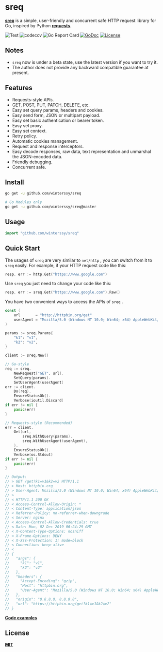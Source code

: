 # sreq

**[sreq](https://godoc.org/github.com/winterssy/sreq)** is a simple, user-friendly and concurrent safe HTTP request library for Go, inspired by Python **[requests](https://requests.readthedocs.io)**.

![Test](https://img.shields.io/github/workflow/status/winterssy/sreq/Test/master?label=Test&logo=appveyor) ![codecov](https://codecov.io/gh/winterssy/sreq/branch/master/graph/badge.svg) ![Go Report Card](https://goreportcard.com/badge/github.com/winterssy/sreq) [![GoDoc](https://godoc.org/github.com/winterssy/sreq?status.svg)](https://godoc.org/github.com/winterssy/sreq) [![License](https://img.shields.io/github/license/winterssy/sreq.svg)](LICENSE)

## Notes

- `sreq` now is under a beta state, use the latest version if you want to try it.
- The author does not provide any backward compatible guarantee at present.

## Features

- Requests-style APIs.
- GET, POST, PUT, PATCH, DELETE, etc.
- Easy set query params, headers and cookies.
- Easy send form, JSON or multipart payload.
- Easy set basic authentication or bearer token.
- Easy set proxy.
- Easy set context.
- Retry policy.
- Automatic cookies management.
- Request and response interceptors.
- Easy decode responses, raw data, text representation and unmarshal the JSON-encoded data.
- Friendly debugging.
- Concurrent safe.

## Install

```sh
go get -u github.com/winterssy/sreq

# Go Modules only
go get -u github.com/winterssy/sreq@master
```

## Usage

```go
import "github.com/winterssy/sreq"
```

## Quick Start

The usages of `sreq` are very similar to `net/http` , you can switch from it to `sreq` easily. For example, if your HTTP request code like this:

```go
resp, err := http.Get("https://www.google.com")
```

Use `sreq` you just need to change your code like this:

```go
resp, err := sreq.Get("https://www.google.com").Raw()
```

You have two convenient ways to access the APIs of `sreq` .

```go
const (
    url       = "http://httpbin.org/get"
    userAgent = "Mozilla/5.0 (Windows NT 10.0; Win64; x64) AppleWebKit/537.36 (KHTML, like Gecko) Chrome/74.0.3729.169 Safari/537.36"
)

params := sreq.Params{
    "k1": "v1",
    "k2": "v2",
}

client := sreq.New()

// Go-style
req := sreq.
	NewRequest("GET", url).
	SetQuery(params).
	SetUserAgent(userAgent)
err := client.
	Do(req).
	EnsureStatusOk().
	Verbose(ioutil.Discard)
if err != nil {
    panic(err)
}

// Requests-style (Recommended)
err = client.
	Get(url,
		sreq.WithQuery(params),
		sreq.WithUserAgent(userAgent),
	).
	EnsureStatusOk().
	Verbose(os.Stdout)
if err != nil {
    panic(err)
}

// Output:
// > GET /get?k1=v1&k2=v2 HTTP/1.1
// > Host: httpbin.org
// > User-Agent: Mozilla/5.0 (Windows NT 10.0; Win64; x64) AppleWebKit/537.36 (KHTML, like Gecko) Chrome/74.0.3729.169 Safari/537.36
// >
// < HTTP/1.1 200 OK
// < Access-Control-Allow-Origin: *
// < Content-Type: application/json
// < Referrer-Policy: no-referrer-when-downgrade
// < Server: nginx
// < Access-Control-Allow-Credentials: true
// < Date: Mon, 02 Dec 2019 06:24:29 GMT
// < X-Content-Type-Options: nosniff
// < X-Frame-Options: DENY
// < X-Xss-Protection: 1; mode=block
// < Connection: keep-alive
// <
// {
//   "args": {
//     "k1": "v1",
//     "k2": "v2"
//   },
//   "headers": {
//     "Accept-Encoding": "gzip",
//     "Host": "httpbin.org",
//     "User-Agent": "Mozilla/5.0 (Windows NT 10.0; Win64; x64) AppleWebKit/537.36 (KHTML, like Gecko) Chrome/74.0.3729.169 Safari/537.36"
//   },
//   "origin": "8.8.8.8, 8.8.8.8",
//   "url": "https://httpbin.org/get?k1=v1&k2=v2"
// }
```

**[Code examples](examples)**

## License

**[MIT](LICENSE)**